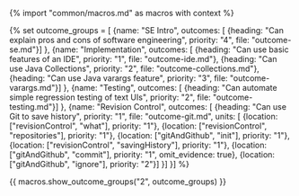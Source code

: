 {% import "common/macros.md" as macros with context %}

{% set outcome_groups = [
  {name: "SE Intro", outcomes: [
    {heading: "Can explain pros and cons of software engineering", priority: "4", file: "outcome-se.md"}]
  },
  {name: "Implementation", outcomes: [
     {heading: "Can use basic features of an IDE", priority: "1", file: "outcome-ide.md"},
     {heading: "Can use Java Collections", priority: "2", file: "outcome-collections.md"},
     {heading: "Can use Java varargs feature", priority: "3", file: "outcome-varargs.md"}]
  },
  {name: "Testing", outcomes: [
      {heading: "Can automate simple regression testing of text UIs", priority: "2", file: "outcome-testing.md"}]
  },
  {name: "Revision Control", outcomes: [
     {heading: "Can use Git to save history", priority: "1", file: "outcome-git.md", units: [
       {location: ["revisionControl", "what"], priority: "1"},
       {location: ["revisionControl", "repositories"], priority: "1"},
       {location: ["gitAndGithub", "init"], priority: "1"},
       {location: ["revisionControl", "savingHistory"], priority: "1"},
       {location: ["gitAndGithub", "commit"], priority: "1", omit_evidence: true},
       {location: ["gitAndGithub", "ignore"], priority: "2"}]
     }]
  }] 
%}

{{ macros.show_outcome_groups("2", outcome_groups) }}


